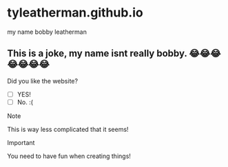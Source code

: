 # tyleatherman.github.io
my name bobby leatherman

## This is a joke, my name isnt really bobby. 😂😂😂😂😂😂😂
Did you like the website?
- [ ] YES!
- [ ] No. :(

> [!NOTE]
> This is way less complicated that it seems!

> [!IMPORTANT]
> You need to have fun when creating things!
